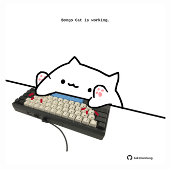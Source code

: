 <!-- built at 03/10/2023, 17:01:01 UTC -->
<p align="center">
  <img width="500" height="500" src="./ReadmeImage.svg">
</p>
